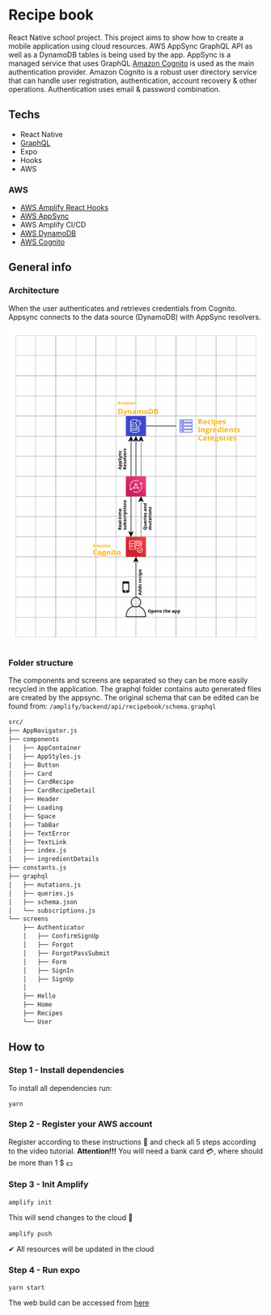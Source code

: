 # Recipe book

React Native school project. This project aims to show how to create a mobile application using cloud resources.
AWS AppSync GraphQL API as well as a DynamoDB tables is being used by the app.
AppSync is a managed service that uses GraphQL
[Amazon Cognito](https://aws.amazon.com/cognito/) is used as the main authentication provider.
Amazon Cognito is a robust user directory service that can handle user registration,
authentication, account recovery & other operations. Authentication uses email & password combination.

## Techs

* React Native
* [GraphQL](https://www.howtographql.com/)
* Expo
* Hooks
* AWS

### AWS
* [AWS Amplify React Hooks](https://www.npmjs.com/package/aws-amplify-react-hooks)
* [AWS AppSync](https://aws.amazon.com/appsync/)
* AWS Amplify CI/CD
* [AWS DynamoDB](https://aws.amazon.com/dynamodb/)
* [AWS Cognito](https://aws.amazon.com/cognito/)


## General info

### Architecture

When the user authenticates and retrieves credentials from Cognito.
Appsync connects to the data source (DynamoDB) with AppSync resolvers.

![Architecture](architecture.png "Architecture of the app")


### Folder structure

The components and screens are separated so they can be more easily recycled in the application.
The graphql folder contains auto generated files are created by the appsync.
The original schema that can be edited can be found from:
``/amplify/backend/api/recipebook/schema.graphql``

````bash
src/
├── AppNavigator.js
├── components
│   ├── AppContainer
│   ├── AppStyles.js
│   ├── Button
│   ├── Card
│   ├── CardRecipe
│   ├── CardRecipeDetail
│   ├── Header
│   ├── Loading
│   ├── Space
│   ├── TabBar
│   ├── TextError
│   ├── TextLink
│   ├── index.js
│   ├── ingredientDetails
├── constants.js
├── graphql
│   ├── mutations.js
│   ├── queries.js
│   ├── schema.json
│   └── subscriptions.js
└── screens
    ├── Authenticator
    │   ├── ConfirmSignUp
    │   ├── Forgot
    │   ├── ForgotPassSubmit
    │   ├── Form
    │   ├── SignIn
    │   ├── SignUp
    │     
    ├── Hello
    ├── Home
    ├── Recipes
    └── User
````

## How to

### Step 1 - Install dependencies
To install all dependencies run:
```shell script
yarn
```

### Step 2 - Register your AWS account

Register according to these instructions 📃 and check all 5 steps according to the video tutorial.
**Attention!!!** You will need a bank card 💳, where should be more than 1 $ 💵

### Step 3 - Init Amplify

`amplify init`


This will send changes to the cloud 💭

`amplify push`

✔ All resources will be updated in the cloud

### Step 4 - Run expo

```shell script
yarn start
```

The web build can be accessed from [here](https://master.d3ppqs497a73jr.amplifyapp.com/)
